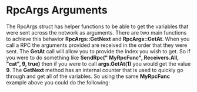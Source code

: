 # RpcArgs Arguments

The RpcArgs struct has helper functions to be able to get the variables that were sent across the network as arguments. There are two main functions to achieve this behavior **RpcArgs::GetNext<T>** and **RpcArgs::GetAt<T>**. When you call a RPC the arguments provided are received in the order that they were sent. The **GetAt** call will allow you to provide the index you wish to get. So if you were to do something like **SendRpc(" MyRpcFunc", Receivers.All, "cat", 9, true)** then if you were to call **args.GetAt<int>(1)** you would get the value **9**. The **GetNext** method has an internal counter that is used to quickly go through and get all of the variables. So using the same **MyRpcFunc** example above you could do the following: